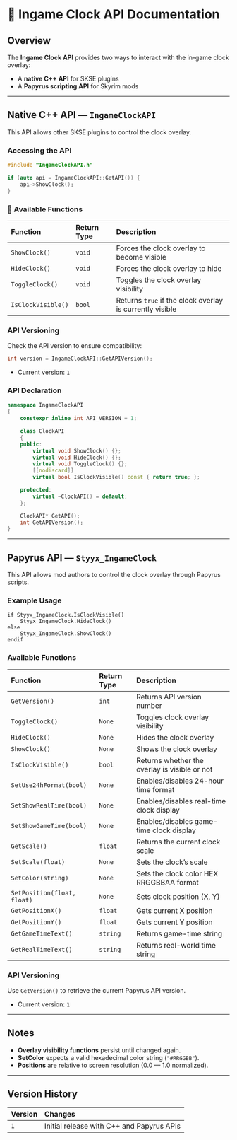 
# 📖 Ingame Clock API Documentation

## Overview
The **Ingame Clock API** provides two ways to interact with the in-game clock overlay:

- A **native C++ API** for SKSE plugins
- A **Papyrus scripting API** for Skyrim mods

---

## Native C++ API — `IngameClockAPI`

This API allows other SKSE plugins to control the clock overlay.

### Accessing the API

```cpp
#include "IngameClockAPI.h"

if (auto api = IngameClockAPI::GetAPI()) {
    api->ShowClock();
}
```

### 📖 Available Functions

| Function               | Return Type | Description |
|:----------------------|:------------|:------------------------------------------------|
| `ShowClock()`           | `void`       | Forces the clock overlay to become visible |
| `HideClock()`           | `void`       | Forces the clock overlay to hide |
| `ToggleClock()`         | `void`       | Toggles the clock overlay visibility |
| `IsClockVisible()`      | `bool`       | Returns `true` if the clock overlay is currently visible |

### API Versioning

Check the API version to ensure compatibility:

```cpp
int version = IngameClockAPI::GetAPIVersion();
```

- Current version: `1`

### API Declaration

```cpp
namespace IngameClockAPI
{
    constexpr inline int API_VERSION = 1;

    class ClockAPI
    {
    public:
        virtual void ShowClock() {};
        virtual void HideClock() {};
        virtual void ToggleClock() {};
        [[nodiscard]]
        virtual bool IsClockVisible() const { return true; };

    protected:
        virtual ~ClockAPI() = default;
    };

    ClockAPI* GetAPI();
    int GetAPIVersion();
}
```

---

## Papyrus API — `Styyx_IngameClock`

This API allows mod authors to control the clock overlay through Papyrus scripts.

### Example Usage

```papyrus
if Styyx_IngameClock.IsClockVisible()
    Styyx_IngameClock.HideClock()
else
    Styyx_IngameClock.ShowClock()
endif
```

### Available Functions

| Function                     | Return Type | Description |
|:----------------------------|:-------------|:------------------------------------------------|
| `GetVersion()`                | `int`        | Returns API version number |
| `ToggleClock()`               | `None`       | Toggles clock overlay visibility |
| `HideClock()`                 | `None`       | Hides the clock overlay |
| `ShowClock()`                 | `None`       | Shows the clock overlay |
| `IsClockVisible()`            | `bool`       | Returns whether the overlay is visible or not |
| `SetUse24hFormat(bool)`       | `None`       | Enables/disables 24-hour time format |
| `SetShowRealTime(bool)`       | `None`       | Enables/disables real-time clock display |
| `SetShowGameTime(bool)`       | `None`       | Enables/disables game-time clock display |
| `GetScale()`                  | `float`      | Returns the current clock scale |
| `SetScale(float)`             | `None`       | Sets the clock’s scale |
| `SetColor(string)`            | `None`       | Sets the clock color HEX RRGGBBAA format |
| `SetPosition(float, float)`   | `None`       | Sets clock position (X, Y) |
| `GetPositionX()`              | `float`      | Gets current X position |
| `GetPositionY()`              | `float`      | Gets current Y position |
| `GetGameTimeText()`           | `string`     | Returns game-time string |
| `GetRealTimeText()`           | `string`     | Returns real-world time string |

### API Versioning

Use `GetVersion()` to retrieve the current Papyrus API version.

- Current version: `1`

---

## Notes

- **Overlay visibility functions** persist until changed again.
- **SetColor** expects a valid hexadecimal color string (`"#RRGGBB"`).
- **Positions** are relative to screen resolution (0.0 — 1.0 normalized).

---

## Version History

| Version | Changes |
|:---------|:-------------------------------------------------|
| `1`      | Initial release with C++ and Papyrus APIs |
